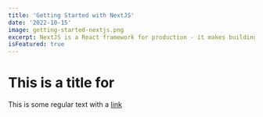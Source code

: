 ```yaml
---
title: 'Getting Started with NextJS'
date: '2022-10-15'
image: getting-started-nextjs.png
excerpt: NextJS is a React framework for production - it makes building fullstack React apps and sites breeze and ships with built-in server side rendering
isFeatured: true
---
```


# This is a title for

This is some regular text with a [link](https://google.com)
